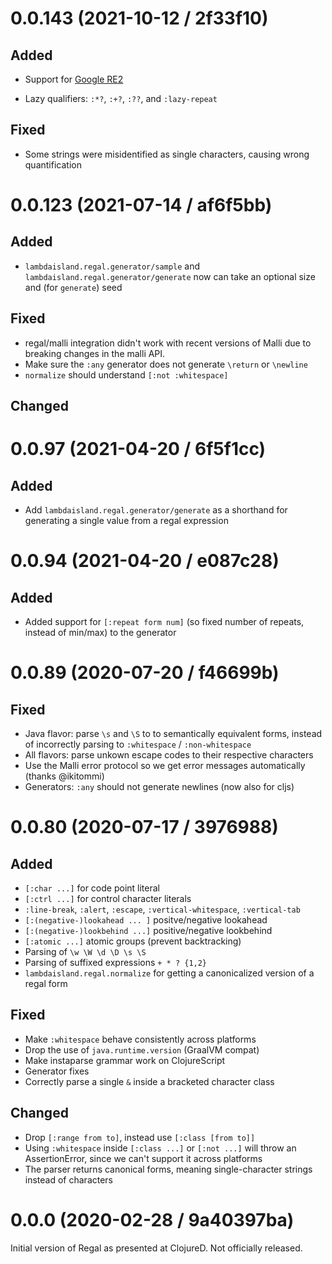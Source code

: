 # 0.0.143 (2021-10-12 / 2f33f10)

## Added
- Support for [Google RE2](https://github.com/google/re2j)

- Lazy qualifiers: `:*?`, `:+?`, `:??`, and `:lazy-repeat`

## Fixed
- Some strings were misidentified as single characters, causing wrong quantification

# 0.0.123 (2021-07-14 / af6f5bb)

## Added

- `lambdaisland.regal.generator/sample` and
  `lambdaisland.regal.generator/generate` now can take an optional size and (for
  `generate`) seed


## Fixed

- regal/malli integration didn't work with recent versions of Malli due to breaking changes in the malli API.
- Make sure the `:any` generator does not generate `\return` or `\newline`
- `normalize` should understand `[:not :whitespace]`

## Changed

# 0.0.97 (2021-04-20 / 6f5f1cc)

## Added

- Add `lambdaisland.regal.generator/generate` as a shorthand for generating a
  single value from a regal expression

# 0.0.94 (2021-04-20 / e087c28)

## Added

- Added support for `[:repeat form num]` (so fixed number of repeats, instead of
  min/max) to the generator

# 0.0.89 (2020-07-20 / f46699b)

## Fixed

- Java flavor: parse `\s` and `\S` to to semantically equivalent forms, instead
  of incorrectly parsing to `:whitespace` / `:non-whitespace`
- All flavors: parse unkown escape codes to their respective characters
- Use the Malli error protocol so we get error messages automatically (thanks @ikitommi)
- Generators: `:any` should not generate newlines (now also for cljs)

# 0.0.80 (2020-07-17 / 3976988)

## Added

- `[:char ...]` for code point literal
- `[:ctrl ...]` for control character literals
- `:line-break`, `:alert`, `:escape`, `:vertical-whitespace`, `:vertical-tab`
- `[:(negative-)lookahead ... ]` positve/negative lookahead
- `[:(negative-)lookbehind ...]` positive/negative lookbehind
- `[:atomic ...]` atomic groups (prevent backtracking)
- Parsing of `\w \W \d \D \s \S`
- Parsing of suffixed expressions `+ * ? {1,2}`
- `lambdaisland.regal.normalize` for getting a canonicalized version of a regal form

## Fixed

- Make `:whitespace` behave consistently across platforms
- Drop the use of `java.runtime.version` (GraalVM compat)
- Make instaparse grammar work on ClojureScript
- Generator fixes
- Correctly parse a single `&` inside a bracketed character class

## Changed

- Drop `[:range from to]`, instead use `[:class [from to]]`
- Using `:whitespace` inside `[:class ...]` or `[:not ...]` will throw an
  AssertionError, since we can't support it across platforms
- The parser returns canonical forms, meaning single-character strings instead of characters

# 0.0.0 (2020-02-28 / 9a40397ba)

Initial version of Regal as presented at ClojureD. Not officially released.